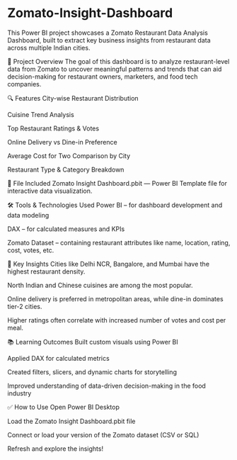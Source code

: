 # Zomato-Insight-Dashboard
This Power BI project showcases a Zomato Restaurant Data Analysis Dashboard, built to extract key business insights from restaurant data across multiple Indian cities.

🚀 Project Overview
The goal of this dashboard is to analyze restaurant-level data from Zomato to uncover meaningful patterns and trends that can aid decision-making for restaurant owners, marketers, and food tech companies.

🔍 Features
City-wise Restaurant Distribution

Cuisine Trend Analysis

Top Restaurant Ratings & Votes

Online Delivery vs Dine-in Preference

Average Cost for Two Comparison by City

Restaurant Type & Category Breakdown

📁 File Included
Zomato Insight Dashboard.pbit — Power BI Template file for interactive data visualization.

🛠 Tools & Technologies Used
Power BI – for dashboard development and data modeling

DAX – for calculated measures and KPIs

Zomato Dataset – containing restaurant attributes like name, location, rating, cost, votes, etc.

📌 Key Insights
Cities like Delhi NCR, Bangalore, and Mumbai have the highest restaurant density.

North Indian and Chinese cuisines are among the most popular.

Online delivery is preferred in metropolitan areas, while dine-in dominates tier-2 cities.

Higher ratings often correlate with increased number of votes and cost per meal.

📚 Learning Outcomes
Built custom visuals using Power BI

Applied DAX for calculated metrics

Created filters, slicers, and dynamic charts for storytelling

Improved understanding of data-driven decision-making in the food industry

✅ How to Use
Open Power BI Desktop

Load the Zomato Insight Dashboard.pbit file

Connect or load your version of the Zomato dataset (CSV or SQL)

Refresh and explore the insights!
